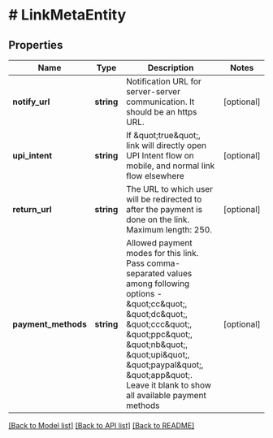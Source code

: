 # # LinkMetaEntity

## Properties

Name | Type | Description | Notes
------------ | ------------- | ------------- | -------------
**notify_url** | **string** | Notification URL for server-server communication. It should be an https URL. | [optional]
**upi_intent** | **string** | If \&quot;true\&quot;, link will directly open UPI Intent flow on mobile, and normal link flow elsewhere | [optional]
**return_url** | **string** | The URL to which user will be redirected to after the payment is done on the link. Maximum length: 250. | [optional]
**payment_methods** | **string** | Allowed payment modes for this link. Pass comma-separated values among following options - \&quot;cc\&quot;, \&quot;dc\&quot;, \&quot;ccc\&quot;, \&quot;ppc\&quot;, \&quot;nb\&quot;, \&quot;upi\&quot;, \&quot;paypal\&quot;, \&quot;app\&quot;. Leave it blank to show all available payment methods | [optional]

[[Back to Model list]](../../README.md#models) [[Back to API list]](../../README.md#endpoints) [[Back to README]](../../README.md)
